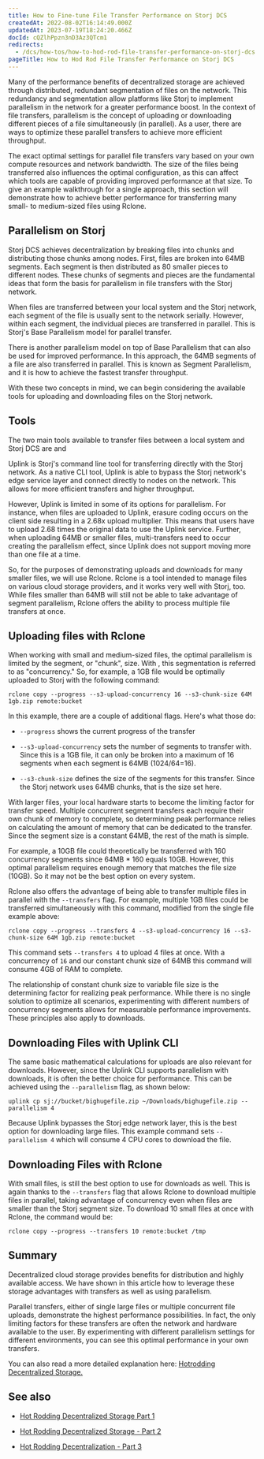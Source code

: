 ```yaml
---
title: How to Fine-tune File Transfer Performance on Storj DCS
createdAt: 2022-08-02T16:14:49.000Z
updatedAt: 2023-07-19T18:24:20.466Z
docId: cQZlhPpzn3nD3Az3QTcm1
redirects:
  - /dcs/how-tos/how-to-hod-rod-file-transfer-performance-on-storj-dcs
pageTitle: How to Hod Rod File Transfer Performance on Storj DCS
---
```


Many of the performance benefits of decentralized storage are achieved through distributed, redundant segmentation of files on the network. This redundancy and segmentation allow platforms like Storj to implement parallelism in the network for a greater performance boost. In the context of file transfers, parallelism is the concept of uploading or downloading different pieces of a file simultaneously (in parallel). As a user, there are ways to optimize these parallel transfers to achieve more efficient throughput.

The exact optimal settings for parallel file transfers vary based on your own compute resources and network bandwidth. The size of the files being transferred also influences the optimal configuration, as this can affect which tools are capable of providing improved performance at that size. To give an example walkthrough for a single approach, this section will demonstrate how to achieve better performance for transferring many small- to medium-sized files using Rclone.

## Parallelism on Storj

Storj DCS achieves decentralization by breaking files into chunks and distributing those chunks among nodes. First, files are broken into 64MB segments. Each segment is then distributed as 80 smaller pieces to different nodes. These chunks of segments and pieces are the fundamental ideas that form the basis for parallelism in file transfers with the Storj network.

When files are transferred between your local system and the Storj network, each segment of the file is usually sent to the network serially. However, within each segment, the individual pieces are transferred in parallel. This is Storj's Base Parallelism model for parallel transfer.

There is another parallelism model on top of Base Parallelism that can also be used for improved performance. In this approach, the 64MB segments of a file are also transferred in parallel. This is known as Segment Parallelism, and it is how to achieve the fastest transfer throughput.

With these two concepts in mind, we can begin considering the available tools for uploading and downloading files on the Storj network.

## Tools

The two main tools available to transfer files between a local system and Storj DCS are [](docId\:TbMdOGCAXNWyPpQmH6EOq) and [](docId\:LdrqSoECrAyE_LQMvj3aF)

Uplink is Storj's command line tool for transferring directly with the Storj network. As a native CLI tool, Uplink is able to bypass the Storj network's edge service layer and connect directly to nodes on the network. This allows for more efficient transfers and higher throughput.

However, Uplink is limited in some of its options for parallelism. For instance, when files are uploaded to Uplink, erasure coding occurs on the client side resulting in a 2.68x upload multiplier. This means that users have to upload 2.68 times the original data to use the Uplink service. Further, when uploading 64MB or smaller files, multi-transfers need to occur creating the parallelism effect, since Uplink does not support moving more than one file at a time.

So, for the purposes of demonstrating uploads and downloads for many smaller files, we will use Rclone. Rclone is a tool intended to manage files on various cloud storage providers, and it works very well with Storj, too. While files smaller than 64MB will still not be able to take advantage of segment parallelism, Rclone offers the ability to process multiple file transfers at once.

## Uploading files with Rclone

When working with small and medium-sized files, the optimal parallelism is limited by the segment, or "chunk", size. With [](docId\:WayQo-4CZXkITaHiGeQF_), this segmentation is referred to as "concurrency." So, for example, a 1GB file would be optimally uploaded to Storj with the following command:

```Text
rclone copy --progress --s3-upload-concurrency 16 --s3-chunk-size 64M 1gb.zip remote:bucket
```

In this example, there are a couple of additional flags. Here's what those do:

*   `--progress` shows the current progress of the transfer

*   `--s3-upload-concurrency` sets the number of segments to transfer with. Since this is a 1GB file, it can only be broken into a maximum of 16 segments when each segment is 64MB (1024/64=16).

*   `--s3-chunk-size` defines the size of the segments for this transfer. Since the Storj network uses 64MB chunks, that is the size set here.

With larger files, your local hardware starts to become the limiting factor for transfer speed. Multiple concurrent segment transfers each require their own chunk of memory to complete, so determining peak performance relies on calculating the amount of memory that can be dedicated to the transfer. Since the segment size is a constant 64MB, the rest of the math is simple.

For example, a 10GB file could theoretically be transferred with 160 concurrency segments since 64MB \* 160 equals 10GB. However, this optimal parallelism requires enough memory that matches the file size (10GB). So it may not be the best option on every system.

Rclone also offers the advantage of being able to transfer multiple files in parallel with the `--transfers` flag. For example, multiple 1GB files could be transferred simultaneously with this command, modified from the single file example above:

```Text
rclone copy --progress --transfers 4 --s3-upload-concurrency 16 --s3-chunk-size 64M 1gb.zip remote:bucket
```

This command sets `--transfers 4` to upload 4 files at once. With a concurrency of `16` and our constant chunk size of 64MB this command will consume 4GB of RAM to complete.

The relationship of constant chunk size to variable file size is the determining factor for realizing peak performance. While there is no single solution to optimize all scenarios, experimenting with different numbers of concurrency segments allows for measurable performance improvements. These principles also apply to downloads.

## Downloading Files with Uplink CLI

The same basic mathematical calculations for uploads are also relevant for downloads. However, since the Uplink CLI supports parallelism with downloads, it is often the better choice for performance. This can be achieved using the `--parallelism` flag, as shown below:

```Text
uplink cp sj://bucket/bighugefile.zip ~/Downloads/bighugefile.zip --parallelism 4
```

Because Uplink bypasses the Storj edge network layer, this is the best option for downloading large files. This example command sets `--parallelism 4` which will consume 4 CPU cores to download the file.

## Downloading Files with Rclone

With small files, [](docId\:Mk51zylAE6xmqP7jUYAuX) is still the best option to use for downloads as well. This is again thanks to the `--transfers` flag that allows Rclone to download multiple files in parallel, taking advantage of concurrency even when files are smaller than the Storj segment size. To download 10 small files at once with Rclone, the command would be:

```Text
rclone copy --progress --transfers 10 remote:bucket /tmp
```

## Summary

Decentralized cloud storage provides benefits for distribution and highly available access. We have shown in this article how to leverage these storage advantages with transfers as well as using parallelism.

Parallel transfers, either of single large files or multiple concurrent file uploads, demonstrate the highest performance possibilities. In fact, the only limiting factors for these transfers are often the network and hardware available to the user. By experimenting with different parallelism settings for different environments, you can see this optimal performance in your own transfers.

You can also read a more detailed explanation here: [Hotrodding Decentralized Storage.](https://forum.storj.io/t/hotrodding-decentralized-storage/15228)

## See also

*   [Hot Rodding Decentralized Storage Part 1](https://www.storj.io/blog/hot-rodding-decentralized-storage)

*   [Hot Rodding Decentralized Storage - Part 2](https://www.storj.io/blog/hot-rodding-decentralized-storage-part-2)

*   [Hot Rodding Decentralization - Part 3](https://www.storj.io/blog/hot-rodding-decentralization-part-3)

